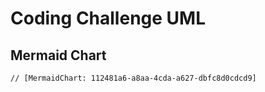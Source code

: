 # Coding Challenge UML

## Mermaid Chart

```mermaid
// [MermaidChart: 112481a6-a8aa-4cda-a627-dbfc8d0cdcd9]
```
